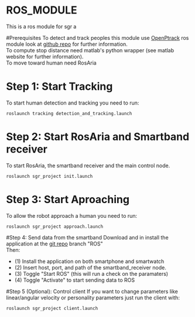 # ROS_MODULE

This is a ros module for sgr a

#Prerequisites
To detect and track peoples this module use [OpenPtrack](http://openptrack.org/) ros module look at [github repo](https://github.com/OpenPTrack/open_ptrack)
for further information.
<br />
To compute stop distance need matlab's python wrapper (see matlab website for further information).
<br />
To move toward human need RosAria


# Step 1: Start Tracking
To start human detection and tracking you need to run:
~~~
roslaunch tracking detection_and_tracking.launch
~~~

# Step 2: Start RosAria and Smartband receiver
To start RosAria, the smartband receiver and the main control node.
~~~
roslaunch sgr_project init.launch
~~~

# Step 3: Start Aproaching
To allow the robot approach a human you need to run:
~~~
roslaunch sgr_project approach.launch
~~~


#Step 4: Send data from the smartband
Download and in install the application at the [git repo](https://github.com/Normanno/WearSensorsApp.git) branch "ROS"
<br /> 
Then: <br />
- (1) Install the application on both smartphone and smartwatch
- (2) Insert host, port, and path of the smartband_receiver node.
- (3) Toggle "Start ROS" (this will run a check on the paramaters) 
- (4) Toggle "Activate" to start sending data to ROS


#Step 5 (Optional): Control client
If you want to change parameters like linear/angular velocity or personality parameters just run the client with:
~~~
roslaunch sgr_project client.launch
~~~